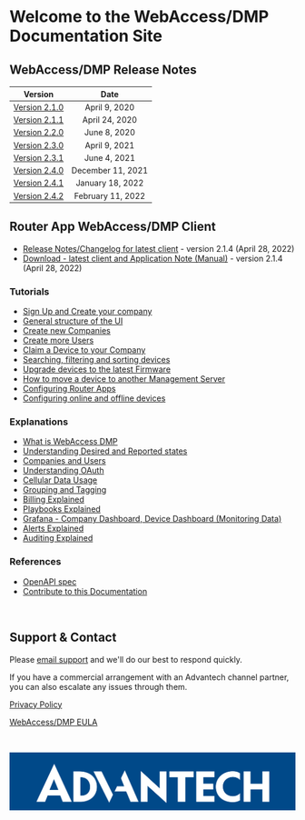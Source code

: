# Welcome to the WebAccess/DMP Documentation Site

## WebAccess/DMP Release Notes

|                    Version                   |        Date       |
| :------------------------------------------: | :---------------: |
| [Version 2.1.0](/release_notes/2.1.0.md)     | April 9, 2020    |
| [Version 2.1.1](/release_notes/2.1.1.md)     | April 24, 2020   |
| [Version 2.2.0](/release_notes/2.2.0.md)     | June 8, 2020     |
| [Version 2.3.0](/release_notes/2.3.0.md)     | April 9, 2021     |
| [Version 2.3.1](/release_notes/2.3.1.md)     | June 4, 2021     |
| [Version 2.4.0](/release_notes/2.4.0.md)     | December 11, 2021     |
| [Version 2.4.1](/release_notes/2.4.1.md)     | January 18, 2022     |
| [Version 2.4.2](/release_notes/2.4.2.md)     | February 11, 2022     |

## Router App WebAccess/DMP Client

* [Release Notes/Changelog for latest client](/client/release_notes.md) - version 2.1.4 (April 28, 2022)
* [Download - latest client and Application Note (Manual)](https://icr.advantech.cz/products/software/user-modules#webaccessdmp-client) - version 2.1.4 (April 28, 2022)

### Tutorials
* [Sign Up and Create your company](/tutorials/sign-up.md)
* [General structure of the UI](/tutorials/ui-general-structure.md)
* [Create new Companies](/tutorials/create-company.md)
* [Create more Users](/tutorials/create-users.md)
* [Claim a Device to your Company](/tutorials/claim-device.md)
* [Searching, filtering and sorting devices](/tutorials/search-filter-sort-devices.md)
* [Upgrade devices to the latest Firmware](/tutorials/upgrade-fw.md)
* [How to move a device to another Management Server](/how-tos/move-a-device.md)
* [Configuring Router Apps](/tutorials/configuring-router-apps.md)
* [Configuring online and offline devices](/tutorials/configuring-devices.md)

### Explanations
* [What is WebAccess DMP](/explanations-discussions/what-is-webaccess-dmp.md)
* [Understanding Desired and Reported states](/explanations-discussions/desired-reported-states.md)
* [Companies and Users](/explanations-discussions/companies-and-users.md)
* [Understanding OAuth](/explanations-discussions/understanding-oauth.md)
* [Cellular Data Usage](/explanations-discussions/data-usage.md)
* [Grouping and Tagging](/explanations-discussions/Grouping-and-tagging.md)
* [Billing Explained](/explanations-discussions/billing.md)
* [Playbooks Explained](/explanations-discussions/playbooks.md)
* [Grafana - Company Dashboard, Device Dashboard (Monitoring Data)](/explanations-discussions/grafana.md)
* [Alerts Explained](/explanations-discussions/alerts.md)
* [Auditing Explained](/explanations-discussions/auditing.md)


### References
* [OpenAPI spec](https://api.wadmp.com/#!/apis/cc753663-54c3-447a-b536-6354c3047ae6/detail)
* [Contribute to this Documentation](/contribute.md)
  

&nbsp;  


## Support & Contact

Please [email support](mailto:wadmp@advantech.com) and we'll do our best to respond quickly.

If you have a commercial arrangement with an Advantech channel partner, you can also escalate any issues through them. 

[Privacy Policy](/privacy-policy.md)

[WebAccess/DMP EULA](/eula.md)

&nbsp;  

![Advantech logo](/images/advantech.png "Advantech")
